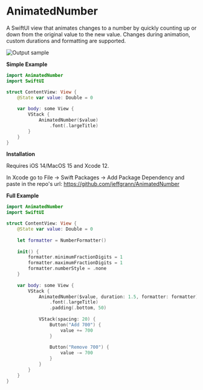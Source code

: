 # AnimatedNumber
A SwiftUI view that animates changes to a number by quickly counting up or down from the original value to the new value. Changes during animation, custom durations and formatting are supported.

![Output sample](https://successware.net/gifs/AnimatedNumber.gif)

**Simple Example**

```swift
import AnimatedNumber
import SwiftUI

struct ContentView: View {
    @State var value: Double = 0
    
    var body: some View {
        VStack {
            AnimatedNumber($value)
                .font(.largeTitle)
        }
    }
}
```

**Installation**

Requires iOS 14/MacOS 15 and Xcode 12.

In Xcode go to File -> Swift Packages -> Add Package Dependency and paste in the repo's url: https://github.com/jeffgrann/AnimatedNumber

**Full Example**

```swift
import AnimatedNumber
import SwiftUI

struct ContentView: View {
    @State var value: Double = 0
    
    let formatter = NumberFormatter()
    
    init() {
        formatter.minimumFractionDigits = 1
        formatter.maximumFractionDigits = 1
        formatter.numberStyle = .none
    }
    
    var body: some View {
        VStack {
            AnimatedNumber($value, duration: 1.5, formatter: formatter)
                .font(.largeTitle)
                .padding(.bottom, 50)
            
            VStack(spacing: 20) {
                Button("Add 700") {
                    value += 700
                }
                
                Button("Remove 700") {
                    value -= 700
                }
            }
        }
    }
}
```
